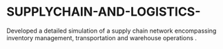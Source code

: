 # SUPPLYCHAIN-AND-LOGISTICS-
Developed a detailed simulation of a supply chain network encompassing inventory management,  transportation and warehouse operations .
